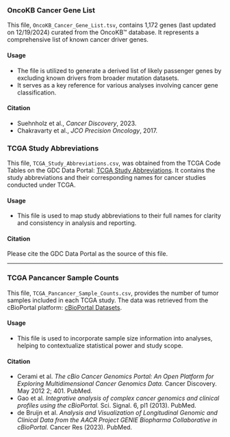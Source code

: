 ### OncoKB Cancer Gene List

This file, `OncoKB_Cancer_Gene_List.tsv`, contains 1,172 genes (last updated on 12/19/2024) curated from the OncoKB™ database. It represents a comprehensive list of known cancer driver genes. 

#### Usage
- The file is utilized to generate a derived list of likely passenger genes by excluding known drivers from broader mutation datasets.
- It serves as a key reference for various analyses involving cancer gene classification.

#### Citation
- Suehnholz et al., *Cancer Discovery*, 2023.
- Chakravarty et al., *JCO Precision Oncology*, 2017.

### TCGA Study Abbreviations

This file, `TCGA_Study_Abbreviations.csv`, was obtained from the TCGA Code Tables on the GDC Data Portal: [TCGA Study Abbreviations](https://gdc.cancer.gov/resources-tcga-users/tcga-code-tables/tcga-study-abbreviations). It contains the study abbreviations and their corresponding names for cancer studies conducted under TCGA.

#### Usage
- This file is used to map study abbreviations to their full names for clarity and consistency in analysis and reporting.

#### Citation
Please cite the GDC Data Portal as the source of this file.

---

### TCGA Pancancer Sample Counts

This file, `TCGA_Pancancer_Sample_Counts.csv`, provides the number of tumor samples included in each TCGA study. The data was retrieved from the cBioPortal platform: [cBioPortal Datasets](https://www.cbioportal.org/datasets).

#### Usage
- This file is used to incorporate sample size information into analyses, helping to contextualize statistical power and study scope.

#### Citation
- Cerami et al. *The cBio Cancer Genomics Portal: An Open Platform for Exploring Multidimensional Cancer Genomics Data.* Cancer Discovery. May 2012 2; 401. PubMed.
- Gao et al. *Integrative analysis of complex cancer genomics and clinical profiles using the cBioPortal.* Sci. Signal. 6, pl1 (2013). PubMed.
- de Bruijn et al. *Analysis and Visualization of Longitudinal Genomic and Clinical Data from the AACR Project GENIE Biopharma Collaborative in cBioPortal.* Cancer Res (2023). PubMed.
